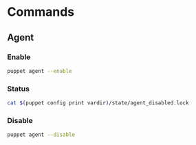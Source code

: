 # Commands

## Agent

### Enable

```sh
puppet agent --enable
```

### Status

```sh
cat $(puppet config print vardir)/state/agent_disabled.lock
```

### Disable

```sh
puppet agent --disable
```
